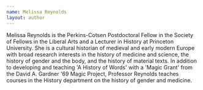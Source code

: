 ```yaml
---
name: Melissa Reynolds
layout: author
---
```

Melissa Reynolds is the Perkins-Cotsen Postdoctoral Fellow in the Society of Fellows in the Liberal Arts and a Lecturer in History at Princeton University. She is a cultural historian of medieval and early modern Europe with broad research interests in the history of medicine and science, the history of gender and the body, and the history of material texts. In addition to developing and teaching 'A History of Words' with a 'Magic Grant' from the David A. Gardner '69 Magic Project, Professor Reynolds teaches courses in the History department on the history of gender and medicine.
